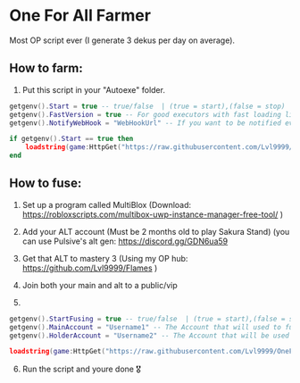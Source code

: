 # One For All Farmer

Most OP script ever (I generate 3 dekus per day on average).

## How to farm:
1. Put this script in your "Autoexe" folder.

```lua
getgenv().Start = true -- true/false  | (true = start),(false = stop)
getgenv().FastVersion = true -- For good executors with fast loading like krnl
getgenv().NotifyWebHook = "WebHookUrl" -- If you want to be notified everytime you get a OFA (Optional)

if getgenv().Start == true then
    loadstring(game:HttpGet("https://raw.githubusercontent.com/Lvl9999/OneForAll/main/SakuraStand"))();
end
```

## How to fuse:

1. Set up a program called MultiBlox (Download: https://robloxscripts.com/multibox-uwp-instance-manager-free-tool/ )
2. Add your ALT account (Must be 2 months old to play Sakura Stand) (you can use Pulsive's alt gen: https://discord.gg/GDN6ua59
3. Get that ALT to mastery 3 (Using my OP hub: https://github.com/Lvl9999/Flames )
4. Join both your main and alt to a public/vip

5.
```lua
getgenv().StartFusing = true -- true/false  | (true = start),(false = stop)
getgenv().MainAccount = "Username1" -- The Account that will used to fuse the stages to the "Holder Account" and will recieve it back.
getgenv().HolderAccount = "Username2" -- The Account that will be used to be used to passed down and then give back the stages to "Main Account".

loadstring(game:HttpGet("https://raw.githubusercontent.com/Lvl9999/OneForAll/main/StageFuser"))();
```
6. Run the script and youre done 🎖️
